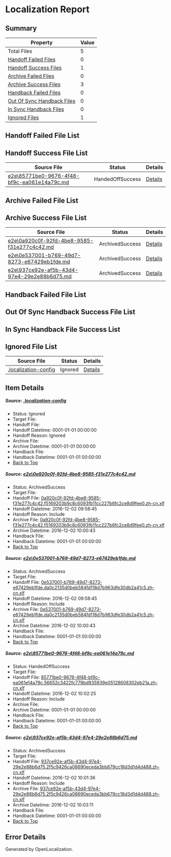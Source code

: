 # <a name='report-top'></a> Localization Report

## Summary
 Property | Value 
 -------- | ----- 
 Total Files | 5
[ Handoff Failed Files ](#handoff-failed-list)| 0
[ Handoff Success Files ](#handoff-success-list)| 1
[ Archive Failed Files ](#archive-failed-list)| 0
[ Archive Success Files ](#archive-success-list)| 3
[ Handback Failed Files ](#handback-failed-list)| 0
[ Out Of Sync Handback Files ](#outofsync-handback-success-list)| 0
[ In Sync Handback Files ](#insync-handback-success-list)| 0
[ Ignored Files ](#ignored-list)| 1

## <a name='handoff-failed-list'></a> Handoff Failed File List

## <a name='handoff-success-list'></a> Handoff Success File List
 Source File | Status | Details 
 ----------- | ------ | ------- 
 [e2e\85771be0-9676-4f48-bf9c-ea061e14a79c.md](https://github.com/OpenLocalizationTestOrg/ol-test0/blob/bd8586daafd0a011e0db4db91ded00f542de3346/e2e/85771be0-9676-4f48-bf9c-ea061e14a79c.md) | HandedOffSuccess | [Details](#90a5e9d9afb911c906dc047c6e4dc94763f224e73)

## <a name='archive-failed-list'></a> Archive Failed File List

## <a name='archive-success-list'></a> Archive Success File List
 Source File | Status | Details 
 ----------- | ------ | ------- 
 [e2e\0a920c0f-92fd-4be8-9585-f31e277c4c42.md](https://github.com/OpenLocalizationTestOrg/ol-test0/blob/f8e8018ffd6b220c7d27a5b62f1089f9179a1704/e2e/0a920c0f-92fd-4be8-9585-f31e277c4c42.md) | ArchivedSuccess | [Details](#c723f750e0c5daeac9d1e5565d2a1096393795a91)
 [e2e\0e537001-b769-49d7-8273-e67429eb1fde.md](https://github.com/OpenLocalizationTestOrg/ol-test0/blob/f8e8018ffd6b220c7d27a5b62f1089f9179a1704/e2e/0e537001-b769-49d7-8273-e67429eb1fde.md) | ArchivedSuccess | [Details](#56309826badd7fb65fa1f861170841cd98ef06f72)
 [e2e\937ce92e-af5b-43d4-97e4-29e2e88b6d75.md](https://github.com/OpenLocalizationTestOrg/ol-test0/blob/d56f27ec03284e63cfd2df6b023704c8d2598cab/e2e/937ce92e-af5b-43d4-97e4-29e2e88b6d75.md) | ArchivedSuccess | [Details](#16cfac87ae023d08c01db6142e62f148f1d19dc04)

## <a name='handback-failed-list'></a> Handback Failed File List

## <a name='outofsync-handback-success-list'></a> Out Of Sync Handback Success File List

## <a name='insync-handback-success-list'></a> In Sync Handback File Success List

## <a name='ignored-list'></a> Ignored File List
 Source File | Status | Details 
 ----------- | ------ | ------- 
 [.localization-config](https://github.com/OpenLocalizationTestOrg/ol-test0/blob/bd8586daafd0a011e0db4db91ded00f542de3346/.localization-config) | Ignored | [Details](#c268a05ecaa7ec85942ed632c29928ee5bd6da8d0)

## Item Details
##### <a name='c268a05ecaa7ec85942ed632c29928ee5bd6da8d0'></a> Source: [.localization-config](https://github.com/OpenLocalizationTestOrg/ol-test0/blob/bd8586daafd0a011e0db4db91ded00f542de3346/.localization-config)
* Status: Ignored
* Target File: 
* Handoff File: 
* Handoff Datetime: 0001-01-01 00:00:00
* Handoff Reason: Ignored
* Archive File: 
* Archive Datetime: 0001-01-01 00:00:00
* Handback File: 
* Handback Datetime: 0001-01-01 00:00:00
* [Back to Top](#report-top)

##### <a name='c723f750e0c5daeac9d1e5565d2a1096393795a91'></a> Source: [e2e\0a920c0f-92fd-4be8-9585-f31e277c4c42.md](https://github.com/OpenLocalizationTestOrg/ol-test0/blob/f8e8018ffd6b220c7d27a5b62f1089f9179a1704/e2e/0a920c0f-92fd-4be8-9585-f31e277c4c42.md)
* Status: ArchivedSuccess
* Target File: 
* Handoff File: [0a920c0f-92fd-4be8-9585-f31e277c4c42.f5169203b9c8c6093fb11cc227b6fc2ce8d9fee0.zh-cn.xlf](https://github.com/OpenLocalizationTestOrg/ol-test0-handoff/blob/9bc47ed2aa3a0cab81a3ce6c7fd30526fd5ebbc6/ol-handoff/OpenLocalizationTestOrg/ol-test0-zhcn/shujia/ht/0a920c0f-92fd-4be8-9585-f31e277c4c42.f5169203b9c8c6093fb11cc227b6fc2ce8d9fee0.zh-cn.xlf)
* Handoff Datetime: 2016-12-02 09:58:45
* Handoff Reason: Include
* Archive File: [0a920c0f-92fd-4be8-9585-f31e277c4c42.f5169203b9c8c6093fb11cc227b6fc2ce8d9fee0.zh-cn.xlf](https://github.com/OpenLocalizationTestOrg/ol-test0-handoff/blob/685143901f0d9dbc4e05e7b6800be0cff3e4d04c/ol-archive/OpenLocalizationTestOrg/ol-test0-zhcn/shujia/ht/0a920c0f-92fd-4be8-9585-f31e277c4c42.f5169203b9c8c6093fb11cc227b6fc2ce8d9fee0.zh-cn.xlf)
* Archive Datetime: 2016-12-02 10:00:43
* Handback File: 
* Handback Datetime: 0001-01-01 00:00:00
* [Back to Top](#report-top)

##### <a name='56309826badd7fb65fa1f861170841cd98ef06f72'></a> Source: [e2e\0e537001-b769-49d7-8273-e67429eb1fde.md](https://github.com/OpenLocalizationTestOrg/ol-test0/blob/f8e8018ffd6b220c7d27a5b62f1089f9179a1704/e2e/0e537001-b769-49d7-8273-e67429eb1fde.md)
* Status: ArchivedSuccess
* Target File: 
* Handoff File: [0e537001-b769-49d7-8273-e67429eb1fde.da0c2135d0beb584fd118d7b963dfe30db2a41c5.zh-cn.xlf](https://github.com/OpenLocalizationTestOrg/ol-test0-handoff/blob/9bc47ed2aa3a0cab81a3ce6c7fd30526fd5ebbc6/ol-handoff/OpenLocalizationTestOrg/ol-test0-zhcn/shujia/ht/0e537001-b769-49d7-8273-e67429eb1fde.da0c2135d0beb584fd118d7b963dfe30db2a41c5.zh-cn.xlf)
* Handoff Datetime: 2016-12-02 09:58:45
* Handoff Reason: Include
* Archive File: [0e537001-b769-49d7-8273-e67429eb1fde.da0c2135d0beb584fd118d7b963dfe30db2a41c5.zh-cn.xlf](https://github.com/OpenLocalizationTestOrg/ol-test0-handoff/blob/685143901f0d9dbc4e05e7b6800be0cff3e4d04c/ol-archive/OpenLocalizationTestOrg/ol-test0-zhcn/shujia/ht/0e537001-b769-49d7-8273-e67429eb1fde.da0c2135d0beb584fd118d7b963dfe30db2a41c5.zh-cn.xlf)
* Archive Datetime: 2016-12-02 10:00:43
* Handback File: 
* Handback Datetime: 0001-01-01 00:00:00
* [Back to Top](#report-top)

##### <a name='90a5e9d9afb911c906dc047c6e4dc94763f224e73'></a> Source: [e2e\85771be0-9676-4f48-bf9c-ea061e14a79c.md](https://github.com/OpenLocalizationTestOrg/ol-test0/blob/bd8586daafd0a011e0db4db91ded00f542de3346/e2e/85771be0-9676-4f48-bf9c-ea061e14a79c.md)
* Status: HandedOffSuccess
* Target File: 
* Handoff File: [85771be0-9676-4f48-bf9c-ea061e14a79c.56652c3422fc779bd935939e05128608302eb21a.zh-cn.xlf](https://github.com/OpenLocalizationTestOrg/ol-test0-handoff/blob/b64f29a251c3989c0b78071791e7db445b827383/ol-handoff/OpenLocalizationTestOrg/ol-test0-zhcn/shujia/ht/85771be0-9676-4f48-bf9c-ea061e14a79c.56652c3422fc779bd935939e05128608302eb21a.zh-cn.xlf)
* Handoff Datetime: 2016-12-02 10:02:25
* Handoff Reason: Include
* Archive File: 
* Archive Datetime: 0001-01-01 00:00:00
* Handback File: 
* Handback Datetime: 0001-01-01 00:00:00
* [Back to Top](#report-top)

##### <a name='16cfac87ae023d08c01db6142e62f148f1d19dc04'></a> Source: [e2e\937ce92e-af5b-43d4-97e4-29e2e88b6d75.md](https://github.com/OpenLocalizationTestOrg/ol-test0/blob/d56f27ec03284e63cfd2df6b023704c8d2598cab/e2e/937ce92e-af5b-43d4-97e4-29e2e88b6d75.md)
* Status: ArchivedSuccess
* Target File: 
* Handoff File: [937ce92e-af5b-43d4-97e4-29e2e88b6d75.2f5c9426ca08690eceda3bb679cc18d3d1d4d488.zh-cn.xlf](https://github.com/OpenLocalizationTestOrg/ol-test0-handoff/blob/327c1627389924f7c359abce538adf902b244314/ol-handoff/OpenLocalizationTestOrg/ol-test0-zhcn/shujia/ht/937ce92e-af5b-43d4-97e4-29e2e88b6d75.2f5c9426ca08690eceda3bb679cc18d3d1d4d488.zh-cn.xlf)
* Handoff Datetime: 2016-12-02 10:01:36
* Handoff Reason: Include
* Archive File: [937ce92e-af5b-43d4-97e4-29e2e88b6d75.2f5c9426ca08690eceda3bb679cc18d3d1d4d488.zh-cn.xlf](https://github.com/OpenLocalizationTestOrg/ol-test0-handoff/blob/e9b17f195976377ab2b9ecef156e6673c2e815ca/ol-archive/OpenLocalizationTestOrg/ol-test0-zhcn/shujia/ht/937ce92e-af5b-43d4-97e4-29e2e88b6d75.2f5c9426ca08690eceda3bb679cc18d3d1d4d488.zh-cn.xlf)
* Archive Datetime: 2016-12-02 10:03:11
* Handback File: 
* Handback Datetime: 0001-01-01 00:00:00
* [Back to Top](#report-top)


## Error Details

Generated by OpenLocalization.
